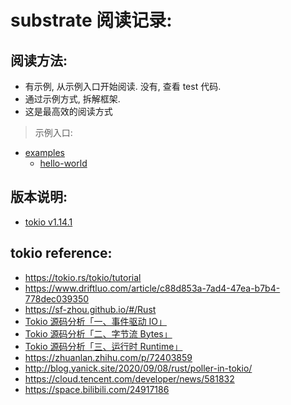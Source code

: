 # substrate 阅读记录:

## 阅读方法:

- 有示例, 从示例入口开始阅读. 没有, 查看 test 代码.
- 通过示例方式, 拆解框架.
- 这是最高效的阅读方式

> 示例入口:

- [examples](./tokio-1.14.1/examples)
    - [hello-world](./tokio-1.14.1/examples/hello_world.rs)

## 版本说明:

- [tokio v1.14.1](https://github.com/tokio-rs/tokio/releases/tag/tokio-1.14.1)

## tokio reference:

- https://tokio.rs/tokio/tutorial
- https://www.driftluo.com/article/c88d853a-7ad4-47ea-b7b4-778dec039350
- https://sf-zhou.github.io/#/Rust
- [Tokio 源码分析「一、事件驱动 IO」](https://sf-zhou.github.io/tokio/tokio_01_mio.html)
- [Tokio 源码分析「二、字节流 Bytes」](https://sf-zhou.github.io/tokio/tokio_02_bytes.html)
- [Tokio 源码分析「三、运行时 Runtime」](https://sf-zhou.github.io/tokio/tokio_03_runtime.html)
- https://zhuanlan.zhihu.com/p/72403859
- http://blog.yanick.site/2020/09/08/rust/poller-in-tokio/
- https://cloud.tencent.com/developer/news/581832
- https://space.bilibili.com/24917186




